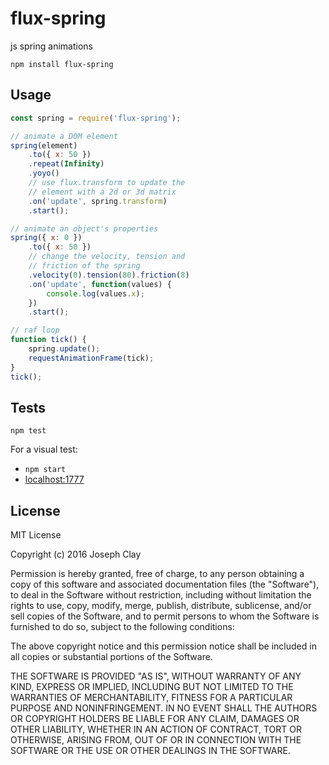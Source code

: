 # flux-spring

js spring animations

`npm install flux-spring`

## Usage

```js
const spring = require('flux-spring');

// animate a DOM element
spring(element)
    .to({ x: 50 })
    .repeat(Infinity)
    .yoyo()
    // use flux.transform to update the
    // element with a 2d or 3d matrix
    .on('update', spring.transform)
    .start();

// animate an object's properties
spring({ x: 0 })
    .to({ x: 50 })
    // change the velocity, tension and
    // friction of the spring
    .velocity(0).tension(80).friction(8)
    .on('update', function(values) {
        console.log(values.x);
    })
    .start();

// raf loop
function tick() {
    spring.update();
    requestAnimationFrame(tick);
}
tick();
```

## Tests

`npm test`

For a visual test:

- `npm start`
- [localhost:1777](http://localhost:1777/)

## License

MIT License

Copyright (c) 2016 Joseph Clay

Permission is hereby granted, free of charge, to any person obtaining a copy
of this software and associated documentation files (the "Software"), to deal
in the Software without restriction, including without limitation the rights
to use, copy, modify, merge, publish, distribute, sublicense, and/or sell
copies of the Software, and to permit persons to whom the Software is
furnished to do so, subject to the following conditions:

The above copyright notice and this permission notice shall be included in all
copies or substantial portions of the Software.

THE SOFTWARE IS PROVIDED "AS IS", WITHOUT WARRANTY OF ANY KIND, EXPRESS OR
IMPLIED, INCLUDING BUT NOT LIMITED TO THE WARRANTIES OF MERCHANTABILITY,
FITNESS FOR A PARTICULAR PURPOSE AND NONINFRINGEMENT. IN NO EVENT SHALL THE
AUTHORS OR COPYRIGHT HOLDERS BE LIABLE FOR ANY CLAIM, DAMAGES OR OTHER
LIABILITY, WHETHER IN AN ACTION OF CONTRACT, TORT OR OTHERWISE, ARISING FROM,
OUT OF OR IN CONNECTION WITH THE SOFTWARE OR THE USE OR OTHER DEALINGS IN THE
SOFTWARE.
